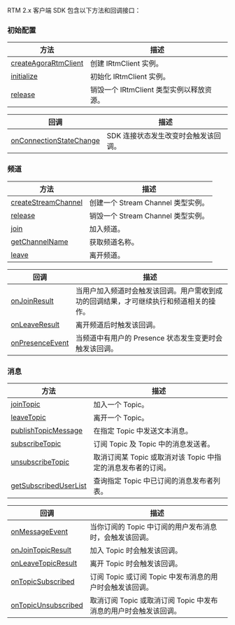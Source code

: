RTM 2.x 客户端 SDK 包含以下方法和回调接口：

### 初始配置

| 方法       | 描述                                       |
| ---------- | ------------------------------------------ |
| [createAgoraRtmClient](api-client-linux#createagorartmclient)| 创建 IRtmClient 实例。                   |
| [initialize](api-client-linux#initialize)| 初始化 IRtmClient 实例。                   |
| [release](api-client-linux#release)   | 销毁一个 IRtmClient 类型实例以释放资源。 |


| 回调       | 描述                                       |
| ---------- | ------------------------------------------ |
| [onConnectionStateChange](api-client-linux#onconnectionstatechange) | SDK 连接状态发生改变时会触发该回调。     |

### 频道

| 方法                | 描述                                       |
| ------------------- | ------------------------------------------ |
| [createStreamChannel](api-client-linux#createstreamchannel) | 创建一个 Stream Channel 类型实例。       |
| [release](api-channel-linux#release)            | 销毁一个 Stream Channel 类型实例。       |
| [join](api-channel-linux#join)               | 加入频道。                                 |
| [getChannelName](api-channel-linux#getchannelname)      | 获取频道名称。                             |
| [leave](api-channel-linux#leave)               | 离开频道。                                 |


| 回调       | 描述                                       |
| ---------- | ------------------------------------------ |
| [onJoinResult](api-client-linux#onjoinresult) | 当用户加入频道时会触发该回调。用户需收到成功的回调结果，才可继续执行和频道相关的操作。     |
| [onLeaveResult](api-client-linux#onleaveresult)    | 离开频道后时触发该回调。 |
| [onPresenceEvent](api-client-linux#onpresenceevent)  | 当频道中有用户的 Presence 状态发生变更时会触发该回调。 |

### 消息

| 方法                     | 描述                                                         |
| ------------------------ | ------------------------------------------------------------ |
| [joinTopic](api-channel-linux#jointopic)                | 加入一个 Topic。                                             |
| [leaveTopic](api-channel-linux#leavetopic)               | 离开一个 Topic。                                             |
| [publishTopicMessage](api-channel-linux#publishtopicmessage)      | 在指定 Topic 中发送文本消息。                                |
| [subscribeTopic](api-channel-linux#subscribetopic)           | 订阅 Topic 及 Topic 中的消息发送者。                         |
| [unsubscribeTopic](api-channel-linux#unsubscribetopic)         | 取消订阅某 Topic 或取消对该 Topic 中指定的消息发布者的订阅。 |
| [getSubscribedUserList](api-channel-linux#getsubscribeduserlist)    | 查询指定 Topic 中已订阅的消息发布者列表。                    |


| 回调       | 描述                                       |
| ---------- | ------------------------------------------ |
| [onMessageEvent](api-client-linux#onmessageevent) | 当你订阅的 Topic 中订阅的用户发布消息时，会触发该回调。     |
| [onJoinTopicResult](api-client-linux#onjointopicresult) | 加入 Topic 时会触发该回调。     |
| [onLeaveTopicResult](api-client-linux#onleavetopicresult) | 离开 Topic 时会触发该回调。     |
| [onTopicSubscribed](api-client-linux#ontopicsubscribed) | 订阅 Topic 或订阅 Topic 中发布消息的用户时会触发该回调。     |
| [onTopicUnsubscribed](api-client-linux#ontopicunsubscribed) | 取消订阅 Topic 或取消订阅 Topic 中发布消息的用户时会触发该回调。     |

